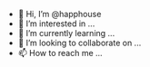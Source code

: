 - 👋 Hi, I’m @happhouse
- 👀 I’m interested in ...
- 🌱 I’m currently learning ...
- 💞️ I’m looking to collaborate on ...
- 📫 How to reach me ...

<!---
happhouse/happhouse is a ✨ special ✨ repository because its `README.md` (this file) appears on your GitHub profile.
You can click the Preview link to take a look at your changes.
--->
